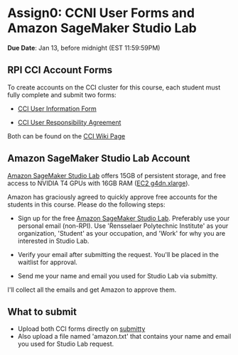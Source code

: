 <!--
.. title: CSCI4969-6969 Assign0
.. slug: mlib_assign0
.. date: 2022-01-10 13:23:01 UTC-04:00
.. tags: 
.. category: 
.. link: 
.. description: 
.. has_math: True
.. type: text
-->

# Assign0: CCNI User Forms and Amazon SageMaker Studio Lab

**Due Date**: Jan 13, before midnight (EST 11:59:59PM)

## RPI CCI Account Forms

To create accounts on the CCI cluster for this course, each student must
fully complete and submit two forms:

* [CCI User Information Form](https://secure.cci.rpi.edu/wiki/assets/forms/CCI_User_Information.pdf)

* [CCI User Responsibility Agreement](https://secure.cci.rpi.edu/wiki/assets/forms/CCI_User_Responsibility_Agreement.pdf)

Both can be found on the [CCI Wiki Page](https://secure.cci.rpi.edu/wiki/accounts/CCI_projects/)

## Amazon SageMaker Studio Lab Account

[Amazon SageMaker Studio Lab](https://studiolab.sagemaker.aws/) offers 15GB
of persistent storage, and free access to NVIDIA T4 GPUs with 16GB RAM ([EC2
g4dn.xlarge](https://aws.amazon.com/ec2/instance-types/g4/)). 

Amazon has graciously agreed to quickly approve free accounts for the
students in this course. Please do the following steps:

* Sign up for the free [Amazon SageMaker Studio Lab](https://studiolab.sagemaker.aws/). Preferably use your personal email (non-RPI). Use 'Rensselaer Polytechnic Institute' as your organization,
'Student' as your occupation, and 'Work' for why you are interested in
Studio Lab.

* Verify your email after submitting the request. You'll be placed in the waitlist for approval.

* Send me your name and email you used for Studio Lab via submitty.

I'll collect all the emails and get Amazon to approve them.

## What to submit

* Upload both CCI forms directly on  [submitty](https://submitty.cs.rpi.edu/courses/s22/csci4969/gradeable/Assign0)
* Also upload a file named 'amazon.txt' that contains your name and email
 you used for Studio Lab request.


